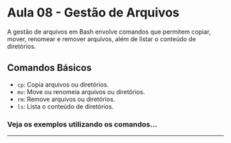 # Aula 08 - Gestão de Arquivos

A gestão de arquivos em Bash envolve comandos que permitem copiar, mover, renomear e remover arquivos, além de listar o conteúdo de diretórios.

## Comandos Básicos

- `cp`: Copia arquivos ou diretórios.
- `mv`: Move ou renomeia arquivos ou diretórios.
- `rm`: Remove arquivos ou diretórios.
- `ls`: Lista o conteúdo de diretórios.

### Veja os exemplos utilizando os comandos...
---

